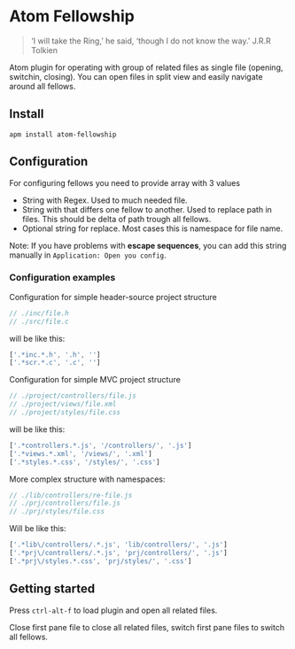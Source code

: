 # Atom Fellowship

> ‘I will take the Ring,’ he said, ‘though I do not know the way.’ J.R.R Tolkien

Atom plugin for operating with group of related files as single file (opening, switchin, closing). You can open files in split view and easily navigate around all fellows.

## Install

```
apm install atom-fellowship
```

## Configuration

For configuring fellows you need to provide array with 3 values

* String with Regex. Used to much needed file.
* String with that differs one fellow to another. Used to replace path in files. This should be delta of path trough all fellows.
* Optional string for replace. Most cases this is namespace for file name.

Note: If you have problems with **escape sequences**, you can add this string manually in `Application: Open you config`.

### Configuration examples

Configuration for simple header-source project structure

```js
// ./inc/file.h
// ./src/file.c
```

will be like this:

```js
['.*inc.*.h', '.h', '']
['.*scr.*.c', '.c', '']
```

Configuration for simple MVC project structure

```js
// ./project/controllers/file.js
// ./project/views/file.xml
// ./project/styles/file.css
```

will be like this:

```js
['.*controllers.*.js', '/controllers/', '.js']
['.*views.*.xml', '/views/', '.xml']
['.*styles.*.css', '/styles/', '.css']
```

More complex structure with namespaces:

```js
// ./lib/controllers/re-file.js
// ./prj/controllers/file.js
// ./prj/styles/file.css
```

Will be like this:

```js
['.*lib\/controllers/.*.js', 'lib/controllers/', '.js']
['.*prj\/controllers/.*.js', 'prj/controllers/', '.js']
['.*prj\/styles.*.css', 'prj/styles/', '.css']
```

## Getting started

Press `ctrl-alt-f` to load plugin and open all related files.

Close first pane file to close all related files, switch first pane files to switch all fellows.
